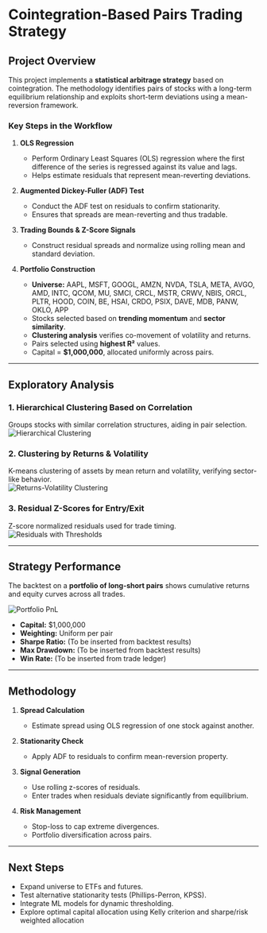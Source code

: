 # Cointegration-Based Pairs Trading Strategy  

## Project Overview  
This project implements a **statistical arbitrage strategy** based on cointegration. The methodology identifies pairs of stocks with a long-term equilibrium relationship and exploits short-term deviations using a mean-reversion framework.  

### Key Steps in the Workflow  
1. **OLS Regression**  
   - Perform Ordinary Least Squares (OLS) regression where the first difference of the series is regressed against its value and lags.  
   - Helps estimate residuals that represent mean-reverting deviations.  

2. **Augmented Dickey-Fuller (ADF) Test**  
   - Conduct the ADF test on residuals to confirm stationarity.  
   - Ensures that spreads are mean-reverting and thus tradable.  

3. **Trading Bounds & Z-Score Signals**  
   - Construct residual spreads and normalize using rolling mean and standard deviation.  

4. **Portfolio Construction**  
   - **Universe:** AAPL, MSFT, GOOGL, AMZN, NVDA, TSLA, META, AVGO, AMD, INTC, QCOM, MU, SMCI, CRCL, MSTR, CRWV, NBIS, ORCL, PLTR, HOOD, COIN, BE, HSAI, CRDO, PSIX, DAVE, MDB, PANW, OKLO, APP  
   - Stocks selected based on **trending momentum** and **sector similarity**.  
   - **Clustering analysis** verifies co-movement of volatility and returns.  
   - Pairs selected using **highest R²** values.  
   - Capital = **$1,000,000**, allocated uniformly across pairs.  

---

## Exploratory Analysis  

### 1. Hierarchical Clustering Based on Correlation  
Groups stocks with similar correlation structures, aiding in pair selection.  
![Hierarchical Clustering](https://github.com/user-attachments/assets/e3c8f708-be6e-439c-bafd-e30dca7665d6)  

### 2. Clustering by Returns & Volatility  
K-means clustering of assets by mean return and volatility, verifying sector-like behavior.  
![Returns-Volatility Clustering](https://github.com/user-attachments/assets/9f706f8f-d461-4220-8b61-c0fb9bfe3847)  

### 3. Residual Z-Scores for Entry/Exit  
Z-score normalized residuals used for trade timing.  
![Residuals with Thresholds](https://github.com/user-attachments/assets/7bf57848-1b26-440a-b2d2-dd578af68609)  

---

## Strategy Performance  

The backtest on a **portfolio of long-short pairs** shows cumulative returns and equity curves across all trades.  

![Portfolio PnL](https://github.com/user-attachments/assets/da16c0cb-309f-4510-87bb-6c115c710d0f)  

- **Capital:** $1,000,000  
- **Weighting:** Uniform per pair  
- **Sharpe Ratio:** (To be inserted from backtest results)  
- **Max Drawdown:** (To be inserted from backtest results)  
- **Win Rate:** (To be inserted from trade ledger)  

---

## Methodology  

1. **Spread Calculation**  
   - Estimate spread using OLS regression of one stock against another.  

2. **Stationarity Check**  
   - Apply ADF to residuals to confirm mean-reversion property.  

3. **Signal Generation**  
   - Use rolling z-scores of residuals.  
   - Enter trades when residuals deviate significantly from equilibrium.  

4. **Risk Management**  
   - Stop-loss to cap extreme divergences.  
   - Portfolio diversification across pairs.  

---

## Next Steps  
- Expand universe to ETFs and futures.  
- Test alternative stationarity tests (Phillips-Perron, KPSS).  
- Integrate ML models for dynamic thresholding.  
- Explore optimal capital allocation using Kelly criterion and sharpe/risk weighted allocation

